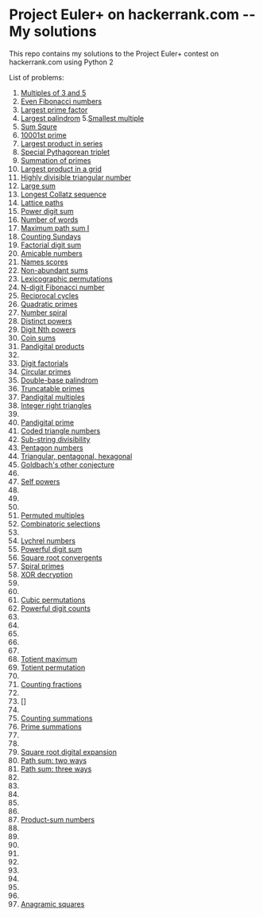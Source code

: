 # Project Euler+ on hackerrank.com -- My solutions

This repo contains my solutions to the Project Euler+ contest on hackerrank.com using Python 2

List of problems:

1. [Multiples of 3 and 5](https://www.hackerrank.com/contests/projecteuler/challenges/euler001)
2. [Even Fibonacci numbers](https://www.hackerrank.com/contests/projecteuler/challenges/euler002)
3. [Largest prime factor](https://www.hackerrank.com/contests/projecteuler/challenges/euler003)
4. [Largest palindrom](https://www.hackerrank.com/contests/projecteuler/challenges/euler004)
5.[Smallest multiple](https://www.hackerrank.com/contests/projecteuler/challenges/euler005)
6. [Sum Squre](https://www.hackerrank.com/contests/projecteuler/challenges/euler006)
7. [10001st prime](https://www.hackerrank.com/contests/projecteuler/challenges/euler007)
8. [Largest product in series](https://www.hackerrank.com/contests/projecteuler/challenges/euler008)
9. [Special Pythagorean triplet](https://www.hackerrank.com/contests/projecteuler/challenges/euler009)
10. [Summation of primes](https://www.hackerrank.com/contests/projecteuler/challenges/euler010)
11. [Largest product in a grid](https://www.hackerrank.com/contests/projecteuler/challenges/euler011)
12. [Highly divisible triangular number](https://www.hackerrank.com/contests/projecteuler/challenges/euler012)
13. [Large sum](https://www.hackerrank.com/contests/projecteuler/challenges/euler013)
14. [Longest Collatz sequence](https://www.hackerrank.com/contests/projecteuler/challenges/euler014)
15. [Lattice paths](https://www.hackerrank.com/contests/projecteuler/challenges/euler015)
16. [Power digit sum](https://www.hackerrank.com/contests/projecteuler/challenges/euler016)
17. [Number of words](https://www.hackerrank.com/contests/projecteuler/challenges/euler017)
18. [Maximum path sum I](https://www.hackerrank.com/contests/projecteuler/challenges/euler018)
19. [Counting Sundays](https://www.hackerrank.com/contests/projecteuler/challenges/euler019)
20. [Factorial digit sum](https://www.hackerrank.com/contests/projecteuler/challenges/euler020/submissions/code/7274333)
21. [Amicable numbers](https://www.hackerrank.com/contests/projecteuler/challenges/euler021)
22. [Names scores](https://www.hackerrank.com/contests/projecteuler/challenges/euler022)
23. [Non-abundant sums](https://www.hackerrank.com/contests/projecteuler/challenges/euler023)
24. [Lexicographic permutations](https://www.hackerrank.com/contests/projecteuler/challenges/euler024)
25. [N-digit Fibonacci number](https://www.hackerrank.com/contests/projecteuler/challenges/euler025)
26. [Reciprocal cycles](https://www.hackerrank.com/contests/projecteuler/challenges/euler026)
27. [Quadratic primes](https://www.hackerrank.com/contests/projecteuler/challenges/euler027)
28. [Number spiral](https://www.hackerrank.com/contests/projecteuler/challenges/euler028)
29. [Distinct powers](https://www.hackerrank.com/contests/projecteuler/challenges/euler029)
30. [Digit Nth powers](https://www.hackerrank.com/contests/projecteuler/challenges/euler030)
31. [Coin sums](https://www.hackerrank.com/contests/projecteuler/challenges/euler031)
32. [Pandigital products](https://www.hackerrank.com/contests/projecteuler/challenges/euler032)
33. []()
34. [Digit factorials](https://www.hackerrank.com/contests/projecteuler/challenges/euler034)
35. [Circular primes](https://www.hackerrank.com/contests/projecteuler/challenges/euler035)
36. [Double-base palindrom](https://www.hackerrank.com/contests/projecteuler/challenges/euler036)
37. [Truncatable primes](https://www.hackerrank.com/contests/projecteuler/challenges/euler037)
38. [Pandigital multiples](https://www.hackerrank.com/contests/projecteuler/challenges/euler038)
39. [Integer right triangles](https://www.hackerrank.com/contests/projecteuler/challenges/euler039)
40. []()
41. [Pandigital prime](https://www.hackerrank.com/contests/projecteuler/challenges/euler041)
42. [Coded triangle numbers](https://www.hackerrank.com/contests/projecteuler/challenges/euler042)
43. [Sub-string divisibility](https://www.hackerrank.com/contests/projecteuler/challenges/euler043)
44. [Pentagon numbers](https://www.hackerrank.com/contests/projecteuler/challenges/euler044)
45. [Triangular, pentagonal, hexagonal](https://www.hackerrank.com/contests/projecteuler/challenges/euler045)
46. [Goldbach's other conjecture](https://www.hackerrank.com/contests/projecteuler/challenges/euler046)
47.
48. [Self powers](https://www.hackerrank.com/contests/projecteuler/challenges/euler048)
49.
50.
51.
52. [Permuted multiples](https://www.hackerrank.com/contests/projecteuler/challenges/euler052)
53. [Combinatoric selections](https://www.hackerrank.com/contests/projecteuler/challenges/euler053)
54.
55. [Lychrel numbers](https://www.hackerrank.com/contests/projecteuler/challenges/euler055)
56. [Powerful digit sum](https://www.hackerrank.com/contests/projecteuler/challenges/euler056)
57. [Square root convergents](https://www.hackerrank.com/contests/projecteuler/challenges/euler057)
58. [Spiral primes](https://www.hackerrank.com/contests/projecteuler/challenges/euler058)
59. [XOR decryption](https://www.hackerrank.com/contests/projecteuler/challenges/euler059)
60. []()
61. []()
62. [Cubic permutations](https://www.hackerrank.com/contests/projecteuler/challenges/euler062)
63. [Powerful digit counts](https://www.hackerrank.com/contests/projecteuler/challenges/euler063)
64.
65.
66.
67.
68.
69. [Totient maximum](https://www.hackerrank.com/contests/projecteuler/challenges/euler069)
70. [Totient permutation](https://www.hackerrank.com/contests/projecteuler/challenges/euler070)
71.
72. [Counting fractions](https://www.hackerrank.com/contests/projecteuler/challenges/euler072)
73.
74. []
75.
76. [Counting summations](https://www.hackerrank.com/contests/projecteuler/challenges/euler076)
77. [Prime summations](https://www.hackerrank.com/contests/projecteuler/challenges/euler077)
78.
79.
80. [Square root digital expansion](https://www.hackerrank.com/contests/projecteuler/challenges/euler080)
81. [Path sum: two ways](https://www.hackerrank.com/contests/projecteuler/challenges/euler081)
82. [Path sum: three ways](https://www.hackerrank.com/contests/projecteuler/challenges/euler082)
83.
84.
85.
86.
87.
88. [Product-sum numbers](https://www.hackerrank.com/contests/projecteuler/challenges/euler088)
89.
90.
91.
92.
93.
94.
95.
96.
97.
98. [Anagramic squares](https://www.hackerrank.com/contests/projecteuler/challenges/euler098)
